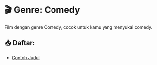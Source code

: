 # 🎬 Genre: Comedy

Film dengan genre Comedy, cocok untuk kamu yang menyukai comedy.

## 📥 Daftar:
- [Contoh Judul](link-download)
